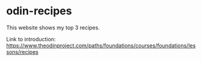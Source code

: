 # odin-recipes
This website shows my top 3 recipes.

Link to introduction: https://www.theodinproject.com/paths/foundations/courses/foundations/lessons/recipes
